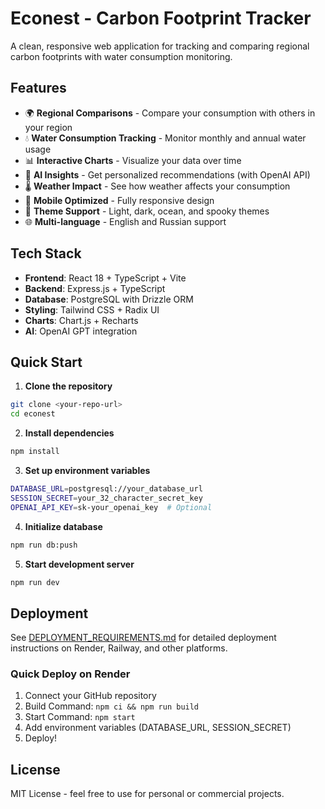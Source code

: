 # Econest - Carbon Footprint Tracker

A clean, responsive web application for tracking and comparing regional carbon footprints with water consumption monitoring.

## Features

- 🌍 **Regional Comparisons** - Compare your consumption with others in your region
- 💧 **Water Consumption Tracking** - Monitor monthly and annual water usage
- 📊 **Interactive Charts** - Visualize your data over time
- 🤖 **AI Insights** - Get personalized recommendations (with OpenAI API)
- 🌡️ **Weather Impact** - See how weather affects your consumption
- 📱 **Mobile Optimized** - Fully responsive design
- 🎨 **Theme Support** - Light, dark, ocean, and spooky themes
- 🌐 **Multi-language** - English and Russian support

## Tech Stack

- **Frontend**: React 18 + TypeScript + Vite
- **Backend**: Express.js + TypeScript
- **Database**: PostgreSQL with Drizzle ORM
- **Styling**: Tailwind CSS + Radix UI
- **Charts**: Chart.js + Recharts
- **AI**: OpenAI GPT integration

## Quick Start

1. **Clone the repository**
```bash
git clone <your-repo-url>
cd econest
```

2. **Install dependencies**
```bash
npm install
```

3. **Set up environment variables**
```bash
DATABASE_URL=postgresql://your_database_url
SESSION_SECRET=your_32_character_secret_key
OPENAI_API_KEY=sk-your_openai_key  # Optional
```

4. **Initialize database**
```bash
npm run db:push
```

5. **Start development server**
```bash
npm run dev
```

## Deployment

See [DEPLOYMENT_REQUIREMENTS.md](./DEPLOYMENT_REQUIREMENTS.md) for detailed deployment instructions on Render, Railway, and other platforms.

### Quick Deploy on Render

1. Connect your GitHub repository
2. Build Command: `npm ci && npm run build`
3. Start Command: `npm start`
4. Add environment variables (DATABASE_URL, SESSION_SECRET)
5. Deploy!

## License

MIT License - feel free to use for personal or commercial projects.